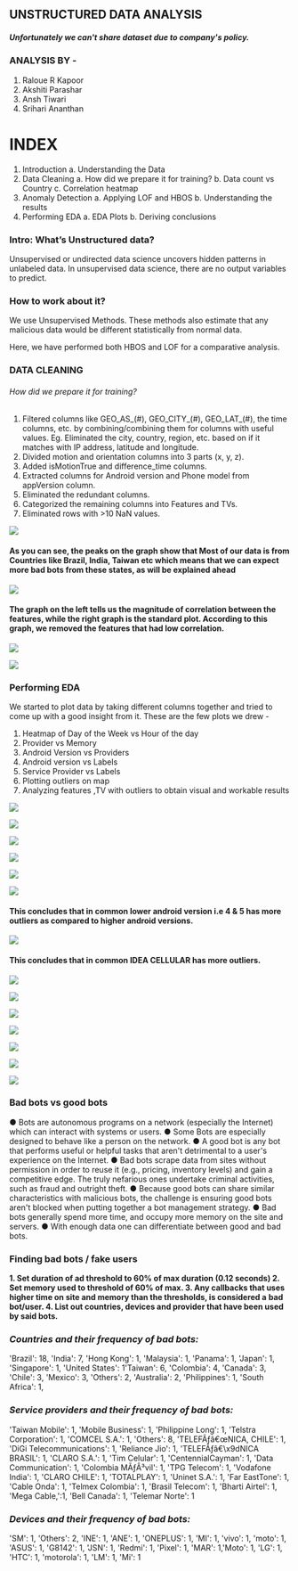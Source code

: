 ## UNSTRUCTURED DATA ANALYSIS
##### Unfortunately we can't share dataset due to company's policy.

### ANALYSIS BY -
1. Raloue R Kapoor
2. Akshiti Parashar
3. Ansh Tiwari
4. Srihari Ananthan


# INDEX

1. Introduction
    a. Understanding the Data
2. Data Cleaning
    a. How did we prepare it for training?
b. Data count vs Country
c. Correlation heatmap
3. Anomaly Detection
    a. Applying LOF and HBOS
b. Understanding the results
4. Performing EDA
    a. EDA Plots
b. Deriving conclusions


### Intro: What’s Unstructured data?

Unsupervised or undirected data science uncovers hidden patterns in
unlabeled data. In unsupervised data science, there are no output variables
to predict.

### How to work about it?

We use Unsupervised Methods. These methods also estimate that any
malicious data would be different statistically from normal data.

Here, we have performed both HBOS and LOF for a comparative analysis.


### DATA CLEANING
###### How did we prepare it for training?
1. Filtered columns like GEO_AS_(#), GEO_CITY_(#), GEO_LAT_(#), the time
    columns, etc. by combining/combining them for columns with useful
    values. Eg. Eliminated the city, country, region, etc. based on if it matches
    with IP address, latitude and longitude.
2. Divided motion and orientation columns into 3 parts (x, y, z).
3. Added isMotionTrue and difference_time columns.
4. Extracted columns for Android version and Phone model from
    appVersion column.
5. Eliminated the redundant columns.
6. Categorized the remaining columns into Features and TVs.
7. Eliminated rows with >10 NaN values.






![](https://github.com/anshtiwarii/Unstructured-Data-Analysis/blob/master/Plots/UNSTRUCTURED%20DATA.png)

#### As you can see, the peaks on the graph show that Most of our data is from Countries like Brazil, India, Taiwan etc which means that we can expect more bad bots from these states, as will be explained ahead

![](https://github.com/anshtiwarii/Unstructured-Data-Analysis/blob/master/Plots/UNSTRUCTURED%20DATA%20(1).png)
#### The graph on the left tells us the magnitude of correlation between the features, while the right graph is the standard plot. According to this graph, we removed the features that had low correlation.

![](https://github.com/anshtiwarii/Unstructured-Data-Analysis/blob/master/Plots/UNSTRUCTURED%20DATA%20(2).png)


![](https://github.com/anshtiwarii/Unstructured-Data-Analysis/blob/master/Plots/UNSTRUCTURED%20DATA%20(3).png)

### Performing EDA

We started to plot data by taking different columns together and tried to come
up with a good insight from it. These are the few plots we drew -

1. Heatmap of Day of the Week vs Hour of the day
2. Provider vs Memory
3. Android Version vs Providers
4. Android version vs Labels
5. Service Provider vs Labels
6. Plotting outliers on map
7. Analyzing features ,TV with outliers to obtain visual and workable results




![](https://github.com/anshtiwarii/Unstructured-Data-Analysis/blob/master/Plots/UNSTRUCTURED%20DATA%20(4).png)



![](https://github.com/anshtiwarii/Unstructured-Data-Analysis/blob/master/Plots/UNSTRUCTURED%20DATA%20(5).png)


![](https://github.com/anshtiwarii/Unstructured-Data-Analysis/blob/master/Plots/UNSTRUCTURED%20DATA%20(6).png)



![](https://github.com/anshtiwarii/Unstructured-Data-Analysis/blob/master/Plots/UNSTRUCTURED%20DATA%20(7).png)



![](https://github.com/anshtiwarii/Unstructured-Data-Analysis/blob/master/Plots/UNSTRUCTURED%20DATA%20(8).png)



![](https://github.com/anshtiwarii/Unstructured-Data-Analysis/blob/master/Plots/UNSTRUCTURED%20DATA%20(9).png)

#### This concludes that in common lower android version i.e 4 & 5 has more outliers as compared to higher android versions.

![](https://github.com/anshtiwarii/Unstructured-Data-Analysis/blob/master/Plots/UNSTRUCTURED%20DATA%20(10).png)

#### This concludes that in common IDEA CELLULAR has more outliers.

![](https://github.com/anshtiwarii/Unstructured-Data-Analysis/blob/master/Plots/UNSTRUCTURED%20DATA%20(11).png)



![](https://github.com/anshtiwarii/Unstructured-Data-Analysis/blob/master/Plots/UNSTRUCTURED%20DATA%20(12).png)



![](https://github.com/anshtiwarii/Unstructured-Data-Analysis/blob/master/Plots/UNSTRUCTURED%20DATA%20(13).png)



![](https://github.com/anshtiwarii/Unstructured-Data-Analysis/blob/master/Plots/UNSTRUCTURED%20DATA%20(14).png)



![](https://github.com/anshtiwarii/Unstructured-Data-Analysis/blob/master/Plots/UNSTRUCTURED%20DATA%20(15).png)



![](https://github.com/anshtiwarii/Unstructured-Data-Analysis/blob/master/Plots/UNSTRUCTURED%20DATA%20(16).png)



![](https://github.com/anshtiwarii/Unstructured-Data-Analysis/blob/master/Plots/UNSTRUCTURED%20DATA%20(17).png)



### Bad bots vs good bots

● Bots are autonomous programs on a network (especially the Internet) which can interact with
systems or users.
● Some Bots are especially designed to behave like a person on the network.
● A good bot is any bot that performs useful or helpful tasks that aren't detrimental to a
user's experience on the Internet.
● Bad bots scrape data from sites without permission in order to reuse it (e.g., pricing,
inventory levels) and gain a competitive edge. The truly nefarious ones undertake criminal
activities, such as fraud and outright theft.
● Because good bots can share similar characteristics with malicious bots, the challenge is
ensuring good bots aren't blocked when putting together a bot management strategy.
● Bad bots generally spend more time, and occupy more memory on the site and servers.
● With enough data one can differentiate between good and bad bots.


### Finding bad bots / fake users

**1. Set duration of ad threshold to 60% of max duration (0.12 seconds)
2. Set memory used to threshold of 60% of max.
3. Any callbacks that uses higher time on site and memory than the thresholds, is considered a**
    **bad bot/user.
4. List out countries, devices and provider that have been used by said bots.**

### _Countries and their frequency of bad bots:_

'Brazil': 18, 'India': 7, 'Hong Kong': 1, 'Malaysia': 1, 'Panama': 1, 'Japan': 1, 'Singapore': 1, 'United States': 1'Taiwan': 6, 'Colombia': 4, 'Canada': 3, 'Chile': 3, 'Mexico': 3, 'Others': 2, 'Australia': 2, 'Philippines': 1, 'South Africa': 1,

### _Service providers and their frequency of bad bots:_
'Taiwan Mobile': 1, 'Mobile Business': 1, 'Philippine Long': 1, 'Telstra Corporation': 1, 'COMCEL S.A.': 1, 'Others': 8, 'TELEFÃƒâ€œNICA, CHILE': 1,
'DiGi Telecommunications': 1, 'Reliance Jio': 1, 'TELEFÃƒâ€\x9dNICA BRASIL': 1, 'CLARO S.A.': 1, 'Tim Celular': 1, 'CentennialCayman': 1, 'Data
Communication': 1, 'Colombia MÃƒÂ³vil': 1, 'TPG Telecom': 1, 'Vodafone India': 1, 'CLARO CHILE': 1, 'TOTALPLAY': 1, 'Uninet S.A.': 1, 'Far
EastTone': 1, 'Cable Onda': 1, 'Telmex Colombia': 1, 'Brasil Telecom': 1, 'Bharti Airtel': 1, 'Mega Cable,':1, 'Bell Canada': 1, 'Telemar Norte': 1



### _Devices and their frequency of bad bots:_
'SM': 1, 'Others': 2, 'INE': 1, 'ANE': 1, 'ONEPLUS': 1, 'MI': 1, 'vivo': 1, 'moto': 1, 'ASUS': 1, 'G8142': 1, 'JSN': 1, 'Redmi': 1, 'Pixel': 1, 'MAR': 1,'Moto': 1, 'LG': 1, 'HTC': 1, 'motorola': 1, 'LM': 1, 'Mi': 1



